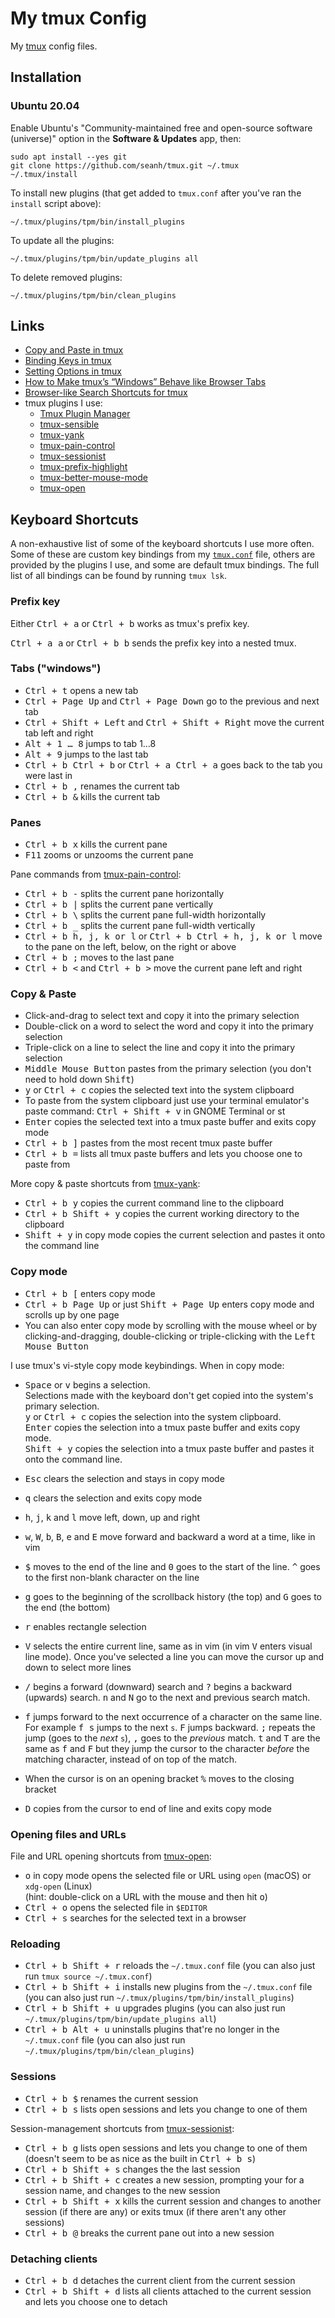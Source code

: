 My tmux Config
==============

My [tmux](https://tmux.github.io/) config files.

Installation
------------

### Ubuntu 20.04

Enable Ubuntu's "Community-maintained free and open-source
software (universe)" option in the **Software & Updates** app,
then:

```terminal
sudo apt install --yes git
git clone https://github.com/seanh/tmux.git ~/.tmux
~/.tmux/install
```

To install new plugins (that get added to `tmux.conf` after you've ran the
`install` script above):

```terminal
~/.tmux/plugins/tpm/bin/install_plugins
```

To update all the plugins:

```terminal
~/.tmux/plugins/tpm/bin/update_plugins all
```

To delete removed plugins:

```terminal
~/.tmux/plugins/tpm/bin/clean_plugins
```

Links
-----

* [Copy and Paste in tmux](https://www.seanh.cc/2020/12/27/copy-and-paste-in-tmux/)
* [Binding Keys in tmux](https://www.seanh.cc/2020/12/28/binding-keys-in-tmux/)
* [Setting Options in tmux](https://www.seanh.cc/2020/12/28/setting-options-in-tmux/)
* [How to Make tmux’s “Windows” Behave like Browser Tabs](https://www.seanh.cc/2020/12/30/how-to-make-tmux's-windows-behave-like-browser-tabs/)
* [Browser-like Search Shortcuts for tmux](https://www.seanh.cc/2020/12/31/browser-like-search-shortcuts-for-tmux/)
* tmux plugins I use:
  * [Tmux Plugin Manager](https://github.com/tmux-plugins/tpm)
  * [tmux-sensible](https://github.com/tmux-plugins/tmux-sensible)
  * [tmux-yank](https://github.com/tmux-plugins/tmux-yank)
  * [tmux-pain-control](https://github.com/tmux-plugins/tmux-pain-control)
  * [tmux-sessionist](https://github.com/tmux-plugins/tmux-sessionist)
  * [tmux-prefix-highlight](https://github.com/tmux-plugins/tmux-prefix-highlight)
  * [tmux-better-mouse-mode](https://github.com/NHDaly/tmux-better-mouse-mode)
  * [tmux-open](https://github.com/tmux-plugins/tmux-open)

Keyboard Shortcuts
------------------

A non-exhaustive list of some of the keyboard shortcuts I use more often.
Some of these are custom key bindings from my [`tmux.conf`](tmux.conf) file,
others are provided by the plugins I use,
and some are default tmux bindings.
The full list of all bindings can be found by running `tmux lsk`.

### Prefix key

Either <kbd><kbd>Ctrl</kbd> + <kbd>a</kbd></kbd> or <kbd><kbd>Ctrl</kbd> + <kbd>b</kbd></kbd> works as tmux's prefix key.

<kbd><kbd><kbd>Ctrl</kbd> + <kbd>a</kbd></kbd> <kbd>a</kbd></kbd> or
<kbd><kbd><kbd>Ctrl</kbd> + <kbd>b</kbd></kbd> <kbd>b</kbd></kbd> sends the prefix key into a nested tmux.

### Tabs ("windows")

* <kbd><kbd>Ctrl</kbd> + <kbd>t</kbd></kbd> opens a new tab
* <kbd><kbd>Ctrl</kbd> + <kbd>Page Up</kbd></kbd> and <kbd><kbd>Ctrl</kbd> + <kbd>Page Down</kbd></kbd> go to the previous and next tab
* <kbd><kbd>Ctrl</kbd> + <kbd>Shift</kbd> + <kbd>Left</kbd></kbd> and <kbd><kbd>Ctrl</kbd> + <kbd>Shift</kbd> + <kbd>Right</kbd></kbd> move the current tab left
  and right
* <kbd><kbd>Alt</kbd> + <kbd>1</kbd> &hellip; <kbd>8</kbd></kbd> jumps to tab 1&hellip;8
* <kbd><kbd>Alt</kbd> + <kbd>9</kbd></kbd> jumps to the last tab
* <kbd><kbd><kbd>Ctrl</kbd> + <kbd>b</kbd></kbd> <kbd><kbd>Ctrl</kbd> + <kbd>b</kbd></kbd></kbd>
  or <kbd><kbd><kbd>Ctrl</kbd> + <kbd>a</kbd></kbd> <kbd><kbd>Ctrl</kbd> + <kbd>a</kbd></kbd></kbd>
  goes back to the tab you were last in
* <kbd><kbd><kbd>Ctrl</kbd> + <kbd>b</kbd></kbd> <kbd>,</kbd></kbd> renames the current tab
* <kbd><kbd><kbd>Ctrl</kbd> + <kbd>b</kbd></kbd> <kbd>&</kbd></kbd> kills the current tab

### Panes

* <kbd><kbd><kbd>Ctrl</kbd> + <kbd>b</kbd></kbd> <kbd>x</kbd></kbd> kills the current pane
* <kbd>F11</kbd> zooms or unzooms the current pane

Pane commands from [tmux-pain-control](https://github.com/tmux-plugins/tmux-pain-control):

* <kbd><kbd><kbd>Ctrl</kbd> + <kbd>b</kbd></kbd> <kbd>-</kbd></kbd> splits the current pane horizontally
* <kbd><kbd><kbd>Ctrl</kbd> + <kbd>b</kbd></kbd> <kbd>|</kbd></kbd> splits the current pane vertically
* <kbd><kbd><kbd>Ctrl</kbd> + <kbd>b</kbd></kbd> <kbd>\\</kbd></kbd> splits the current pane full-width horizontally
* <kbd><kbd><kbd>Ctrl</kbd> + <kbd>b</kbd></kbd> <kbd>_</kbd></kbd> splits the current pane full-width vertically
* <kbd><kbd><kbd>Ctrl</kbd> + <kbd>b</kbd></kbd> <kbd>h</kbd>, <kbd>j</kbd>, <kbd>k</kbd> or <kbd>l</kbd></kbd>
  or
  <kbd><kbd><kbd>Ctrl</kbd> + <kbd>b</kbd></kbd> <kbd><kbd>Ctrl</kbd> + <kbd>h</kbd>, <kbd>j</kbd>, <kbd>k</kbd> or <kbd>l</kbd></kbd></kbd>
  move to the pane on the left, below, on the right or above
* <kbd><kbd><kbd>Ctrl</kbd> + <kbd>b</kbd></kbd> <kbd>;</kbd></kbd> moves to the last pane
* <kbd><kbd><kbd>Ctrl</kbd> + <kbd>b</kbd></kbd> <kbd>&lt;</kbd></kbd> and <kbd><kbd><kbd>Ctrl</kbd> + <kbd>b</kbd></kbd> <kbd>&gt;</kbd></kbd>
  move the current pane left and right

### Copy & Paste

* Click-and-drag to select text and copy it into the primary selection
* Double-click on a word to select the word and copy it into the primary selection
* Triple-click on a line to select the line and copy it into the primary selection
* <kbd>Middle Mouse Button</kbd> pastes from the primary selection (you don't need to hold down <kbd>Shift</kbd>)
* <kbd>y</kbd> or <kbd><kbd>Ctrl</kbd> + <kbd>c</kbd></kbd> copies the selected text into the system clipboard
* To paste from the system clipboard just use your terminal emulator's paste command:
  <kbd><kbd>Ctrl</kbd> + <kbd>Shift</kbd> + <kbd>v</kbd></kbd> in GNOME Terminal or st
* <kbd>Enter</kbd> copies the selected text into a tmux paste buffer and exits copy mode
* <kbd><kbd><kbd>Ctrl</kbd> + <kbd>b</kbd></kbd> <kbd>]</kbd></kbd> pastes from the most recent tmux paste buffer
* <kbd><kbd><kbd>Ctrl</kbd> + <kbd>b</kbd></kbd> <kbd>=</kbd></kbd> lists all tmux paste buffers and lets you choose one to paste from

More copy & paste shortcuts from [tmux-yank](https://github.com/tmux-plugins/tmux-yank):

* <kbd><kbd><kbd>Ctrl</kbd> + <kbd>b</kbd></kbd> <kbd>y</kbd></kbd> copies the current command line to the clipboard
* <kbd><kbd><kbd>Ctrl</kbd> + <kbd>b</kbd></kbd> <kbd><kbd>Shift</kbd> + <kbd>y</kbd></kbd></kbd> copies the current working directory to the clipboard
* <kbd><kbd>Shift</kbd> + <kbd>y</kbd></kbd> in copy mode copies the current selection and pastes it onto the command line

### Copy mode

* <kbd><kbd><kbd>Ctrl</kbd> + <kbd>b</kbd></kbd> <kbd>[</kbd></kbd> enters copy mode
* <kbd><kbd><kbd>Ctrl</kbd> + <kbd>b</kbd></kbd> <kbd>Page Up</kbd></kbd> or just <kbd><kbd>Shift</kbd> + <kbd>Page Up</kbd></kbd> enters copy mode and scrolls up by one page
* You can also enter copy mode by scrolling with the mouse wheel or by clicking-and-dragging, double-clicking or triple-clicking with the <kbd>Left Mouse Button</kbd>

I use tmux's vi-style copy mode keybindings. When in copy mode:

* <kbd>Space</kbd> or <kbd>v</kbd> begins a selection.  
  Selections made with the keyboard don't get copied into the system's primary selection.  
  <kbd>y</kbd> or <kbd><kbd>Ctrl</kbd> + <kbd>c</kbd></kbd> copies the selection into the system clipboard.  
  <kbd>Enter</kbd> copies the selection into a tmux paste buffer and exits copy mode.  
  <kbd><kbd>Shift</kbd> + <kbd>y</kbd></kbd> copies the selection into a tmux paste buffer and pastes it onto the command line.

* <kbd>Esc</kbd> clears the selection and stays in copy mode

* <kbd>q</kbd> clears the selection and exits copy mode

* <kbd>h</kbd>, <kbd>j</kbd>, <kbd>k</kbd> and <kbd>l</kbd> move left, down, up and right

* <kbd>w</kbd>, <kbd>W</kbd>, <kbd>b</kbd>, <kbd>B</kbd>, <kbd>e</kbd> and <kbd>E</kbd> move forward and backward a word at a time, like in vim

* <kbd>$</kbd> moves to the end of the line and <kbd>0</kbd> goes to the start of the line. <kbd>^</kbd> goes to the first non-blank character on the line

* <kbd>g</kbd> goes to the beginning of the scrollback history (the top) and <kbd>G</kbd> goes to the end (the bottom)

* <kbd>r</kbd> enables rectangle selection

* <kbd>V</kbd> selects the entire current line, same as in vim (in vim <kbd>V</kbd> enters visual line mode). Once you've selected a line you can move the cursor
  up and down to select more lines

* <kbd>/</kbd> begins a forward (downward) search and <kbd>?</kbd> begins a backward (upwards) search. <kbd>n</kbd> and <kbd>N</kbd> go to the next and previous
  search match.

* <kbd>f</kbd> jumps forward to the next occurrence of a character on the same line. For example <kbd><kbd>f</kbd> <kbd>s</kbd></kbd> jumps to the next `s`.
  <kbd>F</kbd> jumps backward. <kbd>;</kbd> repeats the jump (goes to the _next_ `s`), <kbd>,</kbd> goes to the _previous_ match. <kbd>t</kbd> and <kbd>T</kbd> 
  are the same as <kbd>f</kbd> and <kbd>F</kbd> but they jump the cursor to the character _before_ the matching character, instead of on top of the match.

* When the cursor is on an opening bracket <kbd>%</kbd> moves to the closing bracket

* <kbd>D</kbd> copies from the cursor to end of line and exits copy mode

### Opening files and URLs

File and URL opening shortcuts from [tmux-open](https://github.com/tmux-plugins/tmux-open):

* <kbd>o</kbd> in copy mode opens the selected file or URL using `open` (macOS) or `xdg-open` (Linux)  
  (hint: double-click on a URL with the mouse and then hit <kbd>o</kbd>)
* <kbd><kbd>Ctrl</kbd> + <kbd>o</kbd></kbd> opens the selected file in `$EDITOR`
* <kbd><kbd>Ctrl</kbd> + <kbd>s</kbd></kbd> searches for the selected text in a browser

### Reloading

*  <kbd><kbd><kbd>Ctrl</kbd> + <kbd>b</kbd></kbd> <kbd><kbd>Shift</kbd> + <kbd>r</kbd></kbd></kbd> reloads the `~/.tmux.conf` file
   (you can also just run `tmux source ~/.tmux.conf`)
*  <kbd><kbd><kbd>Ctrl</kbd> + <kbd>b</kbd></kbd> <kbd><kbd>Shift</kbd> + <kbd>i</kbd></kbd></kbd> installs new plugins from the `~/.tmux.conf` file
   (you can also just run `~/.tmux/plugins/tpm/bin/install_plugins`)
*  <kbd><kbd><kbd>Ctrl</kbd> + <kbd>b</kbd></kbd> <kbd><kbd>Shift</kbd> + <kbd>u</kbd></kbd></kbd> upgrades plugins
   (you can also just run `~/.tmux/plugins/tpm/bin/update_plugins all`)
*  <kbd><kbd><kbd>Ctrl</kbd> + <kbd>b</kbd></kbd> <kbd><kbd>Alt</kbd> + <kbd>u</kbd></kbd></kbd> uninstalls plugins that're no longer in the `~/.tmux.conf` file
   (you can also just run `~/.tmux/plugins/tpm/bin/clean_plugins`)

### Sessions

* <kbd><kbd><kbd>Ctrl</kbd> + <kbd>b</kbd></kbd> <kbd>$</kbd></kbd> renames the current session
* <kbd><kbd><kbd>Ctrl</kbd> + <kbd>b</kbd></kbd> <kbd>s</kbd></kbd> lists open sessions and lets you change to one of them

Session-management shortcuts from [tmux-sessionist](https://github.com/tmux-plugins/tmux-sessionist):

* <kbd><kbd><kbd>Ctrl</kbd> + <kbd>b</kbd></kbd> <kbd>g</kbd></kbd> lists open sessions and lets you change to one of them  
  (doesn't seem to be as nice as the built in <kbd><kbd><kbd>Ctrl</kbd> + <kbd>b</kbd></kbd> <kbd>s</kbd></kbd>)
* <kbd><kbd><kbd>Ctrl</kbd> + <kbd>b</kbd></kbd> <kbd><kbd>Shift</kbd> + <kbd>s</kbd></kbd></kbd> changes the the last session
* <kbd><kbd><kbd>Ctrl</kbd> + <kbd>b</kbd></kbd> <kbd><kbd>Shift</kbd> + <kbd>c</kbd></kbd></kbd> creates a new session, prompting your for a session name, and
  changes to the new session
* <kbd><kbd><kbd>Ctrl</kbd> + <kbd>b</kbd></kbd> <kbd><kbd>Shift</kbd> + <kbd>x</kbd></kbd></kbd> kills the current session and changes to another session
  (if there are any) or exits tmux (if there aren't any other sessions)
* <kbd><kbd><kbd>Ctrl</kbd> + <kbd>b</kbd></kbd> <kbd>@</kbd></kbd> breaks the current pane out into a new session

### Detaching clients

* <kbd><kbd><kbd>Ctrl</kbd> + <kbd>b</kbd></kbd> <kbd>d</kbd></kbd> detaches the current client from the current session
* <kbd><kbd><kbd>Ctrl</kbd> + <kbd>b</kbd></kbd> <kbd><kbd>Shift</kbd> + <kbd>d</kbd></kbd></kbd> lists all clients attached to the current session and lets you
choose one to detach
